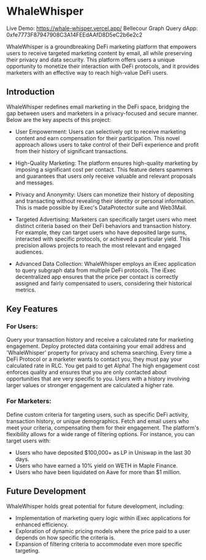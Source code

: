 # WhaleWhisper

Live Demo: https://whale-whisper.vercel.app/
Bellecour Graph Query dApp: 0xfe7773F87947908C3A14FEEdAAfD8D5eC2b6e2c2

WhaleWhisper is a groundbreaking DeFi marketing platform that empowers users to receive targeted marketing content by email, all while preserving their privacy and data security. This platform offers users a unique opportunity to monetize their interaction with DeFi protocols, and it provides marketers with an effective way to reach high-value DeFi users.

## Introduction
WhaleWhisper redefines email marketing in the DeFi space, bridging the gap between users and marketers in a privacy-focused and secure manner. Below are the key aspects of this project:

- User Empowerment: Users can selectively opt to receive marketing content and earn compensation for their participation. This novel approach allows users to take control of their DeFi experience and profit from their history of significant transactions.

- High-Quality Marketing: The platform ensures high-quality marketing by imposing a significant cost per contact. This feature deters spammers and guarantees that users only receive valuable and relevant proposals and messages.

- Privacy and Anonymity: Users can monetize their history of depositing and transacting without revealing their identity or personal information. This is made possible by iExec's DataProtector suite and Web3Mail.

- Targeted Advertising: Marketers can specifically target users who meet distinct criteria based on their DeFi behaviors and transaction history. For example, they can target users who have deposited large sums, interacted with specific protocols, or achieved a particular yield. This precision allows projects to reach the most relevant and engaged audiences.

- Advanced Data Collection: WhaleWhisper employs an iExec application to query subgraph data from multiple DeFi protocols. The iExec decentralized app ensures that the price per contact is correctly assigned and fairly compensated to users, considering their historical metrics.

## Key Features
### For Users:
Query your transaction history and receive a calculated rate for marketing engagement.
Deploy protected data containing your email address and 'WhaleWhisper' property for privacy and schema searching.
Every time a DeFi Protocol or a marketer wants to contact you, they must pay your calculated rate in RLC. You get paid to get Alpha! The high engagement cost enforces quality and ensures that you are only contacted about opportunities that are very specific to you. Users with a history involving larger values or stronger engagement are calculated a higher rate.

### For Marketers:
Define custom criteria for targeting users, such as specific DeFi activity, transaction history, or unique demographics.
Fetch and email users who meet your criteria, compensating them for their engagement.
The platform's flexibility allows for a wide range of filtering options. For instance, you can target users with:
- Users who have deposited $100,000+ as LP in Uniswap in the last 30 days.
- Users who have earned a 10% yield on WETH in Maple Finance.
- Users who have been liquidated on Aave for more than $1 million.

## Future Development
WhaleWhisper holds great potential for future development, including:

- Implementation of marketing query logic within iExec applications for enhanced efficiency.
- Exploration of dynamic pricing models where the price paid to a user depends on how specific the criteria is.
- Expansion of filtering criteria to accommodate even more specific targeting.